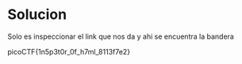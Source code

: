 # Solucion
Solo es inspeccionar el link que nos da y ahi se encuentra la bandera

picoCTF{1n5p3t0r_0f_h7ml_8113f7e2}